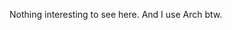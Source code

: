 Nothing interesting to see here.
And I use Arch btw.
<!---
- 👋 Hi, I’m @el-mugroso
- 👀 I’m interested in ...
- 🌱 I’m currently learning ...
- 💞️ I’m looking to collaborate on ...
- 📫 How to reach me ...
--->
<!---
el-mugroso/el-mugroso is a ✨ special ✨ repository because its `README.md` (this file) appears on your GitHub profile.
You can click the Preview link to take a look at your changes.
--->
